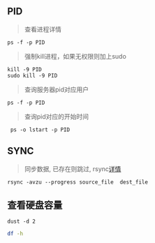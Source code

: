 ## PID

> 查看进程详情

```shell
ps -f -p PID
```

> 强制kill进程，如果无权限则加上sudo

```shell
kill -9 PID
sudo kill -9 PID
```

>  查询服务器pid对应用户

```shell
ps -f -p PID
```

> 查询pid对应的开始时间

```shell
 ps -o lstart -p PID
```

## SYNC

> 同步数据, 已存在则跳过,  rsync[详情](https://www.ruanyifeng.com/blog/2020/08/rsync.html)

```shell
rsync -avzu --progress source_file  dest_file
```

## 查看硬盘容量

```base
dust -d 2
```

```bash
df -h
```

